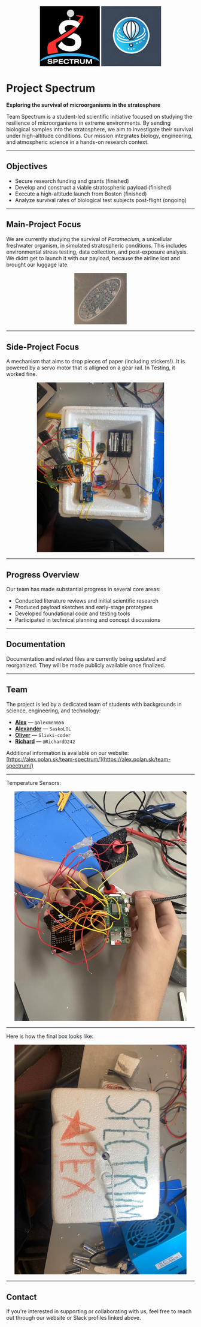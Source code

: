<div align="center">
  <img src="logo.png" width="160" alt="Team Spectrum Logo">
  <img src="discord_logo.webp" width="160" alt="Discord Logo">
</div>


# Project Spectrum

**Exploring the survival of microorganisms in the stratosphere**

Team Spectrum is a student-led scientific initiative focused on studying the resilience of microorganisms in extreme environments. By sending biological samples into the stratosphere, we aim to investigate their survival under high-altitude conditions. Our mission integrates biology, engineering, and atmospheric science in a hands-on research context.

---

## Objectives

- Secure research funding and grants (finished)
- Develop and construct a viable stratospheric payload (finished) 
- Execute a high-altitude launch from Boston  (finished)
- Analyze survival rates of biological test subjects post-flight (ongoing)

---

## Main-Project Focus

We are currently studying the survival of *Paramecium*, a unicellular freshwater organism, in simulated stratospheric conditions. This includes environmental stress testing, data collection, and post-exposure analysis. We didnt get to launch it with our payload, because the airline lost and brought our luggage late. 

<p align="center">
  <img src="Paramecium.jpg" width="140" alt="Paramecium under microscope">
</p>

---
## Side-Project Focus

A mechanism that aims to drop pieces of paper (including stickers!). It is powered by a servo motor that is alligned on a gear rail. In Testing, it worked fine. 

<p align="center">
  <img src="WhatsApp Image 2025-06-21 at 23.20.15.jpeg" width="340" alt="Paramecium under microscope">
</p>

---

## Progress Overview

Our team has made substantial progress in several core areas:

- Conducted literature reviews and initial scientific research  
- Produced payload sketches and early-stage prototypes  
- Developed foundational code and testing tools  
- Participated in technical planning and concept discussions  

---

## Documentation

Documentation and related files are currently being updated and reorganized. They will be made publicly available once finalized.

---

## Team

The project is led by a dedicated team of students with backgrounds in science, engineering, and technology:

- **[Alex](https://hackclub.slack.com/team/U0877PG14F4)** — `@alexmen656`  
- **[Alexander](https://hackclub.slack.com/team/U08HE8KST8T)** — `SaskoLOL`  
- **[Oliver](https://hackclub.slack.com/team/U07L48Q6BUY)** — `Slivki-coder`  
- **[Richard](https://hackclub.slack.com/team/U08HH8E5DQB)** — `@RichardD242`  

Additional information is available on our website: [https://alex.polan.sk/team-spectrum/](https://alex.polan.sk/team-spectrum/)


---

Temperature Sensors: 

<div align="center">
  <img src="IMG_1037.jpeg" width="460" alt="Discord Logo">
</div>


---

Here is how the final box looks like: 

<div align="center">
  <img src="WhatsApp Image 2025-06-21 at 23.23.58.jpeg" width="460" alt="Discord Logo">
</div>


---

## Contact

If you're interested in supporting or collaborating with us, feel free to reach out through our website or Slack profiles linked above.
